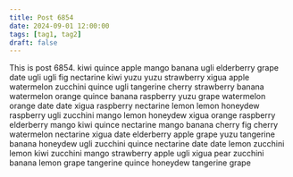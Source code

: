 ```yaml
---
title: Post 6854
date: 2024-09-01 12:00:00
tags: [tag1, tag2]
draft: false
---
```

This is post 6854.
kiwi
quince
apple
mango
banana
ugli
elderberry
grape
date
ugli
ugli
fig
nectarine
kiwi
yuzu
yuzu
strawberry
xigua
apple
watermelon
zucchini
quince
ugli
tangerine
cherry
strawberry
banana
watermelon
orange
quince
banana
raspberry
yuzu
grape
watermelon
orange
date
date
xigua
raspberry
nectarine
lemon
lemon
honeydew
raspberry
ugli
zucchini
mango
lemon
honeydew
xigua
orange
raspberry
elderberry
mango
kiwi
quince
nectarine
mango
banana
cherry
fig
cherry
watermelon
nectarine
xigua
date
elderberry
apple
grape
yuzu
tangerine
banana
honeydew
ugli
zucchini
quince
nectarine
date
date
lemon
zucchini
lemon
kiwi
zucchini
mango
strawberry
apple
ugli
xigua
pear
zucchini
banana
lemon
grape
tangerine
quince
honeydew
tangerine
grape
